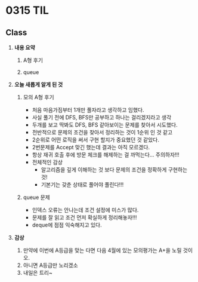 # 0315 TIL

## Class

 1. **내용 요약**

    1. A형 후기

    1. queue

       

 2. **오늘 새롭게 알게 된 것**

    1. 모의 A형 후기

         * 처음 마음가짐부터 1개만 풀자라고 생각하고 임했다.
         * 사실 풀기 전에 DFS, BFS만 공부하고 하나는 걸리겠지라고 생각
         * 두개를 보고 딱봐도 DFS, BFS 같아보이는 문제를 찾아서 시도했다.
         * 전반적으로 문제의 조건을 찾아서 정리하는 것이 1순위 인 것 같고
         * 2순위로 어떤 로직을 써서 구현 할지가 중요했던 것 같았다.
         * 2번문제를 Accept 맞긴 했는데 결과는 아직 모르겠다.
         * 항상 재귀 호출 후에 방문 체크를 해제하는 걸 까먹는다... 주의하자!!!
         * 전체적인 감상 
           * 알고리즘을 깊게 이해하는 것 보다 문제의 조건을 정확하게 구현하는 것!
           * 기본기는 갖춘 상태로 풀어야 풀린다!!!
    2. queue 문제
         * 인덱스 오류는 안나는데 조건 설정에 미스가 많다.
         * 문제를 잘 읽고 조건 먼저 확실하게 정리해놓자!!!
         * deque에 점점 익숙해지고 있다.
    
 3. **감상**

     1. 만약에 이번에 A등급을 맞는 다면 다음 4월에 있는 모의평가는 A+을 노릴 것이오.
     1. 아니면 A등급만 노리겠소
     1. 내일은 트리~
